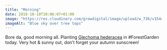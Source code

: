 ```yaml
---
title: "Morning"
date: 2018-10-10T10:06:07+01:00
image: "https://res.cloudinary.com/growdigital/image/upload/w_736/v1544361538/trees-31346729888.jpg"
imageAlt: "Blue sky over tree tops"
---
```


Bore da, good morning all. Planting [Glechoma hederacea](https://pfaf.org/user/Plant.aspx?LatinName=Glechoma+hederacea) in #ForestGarden today. Very hot & sunny out, don’t forget your autumn sunscreen!
